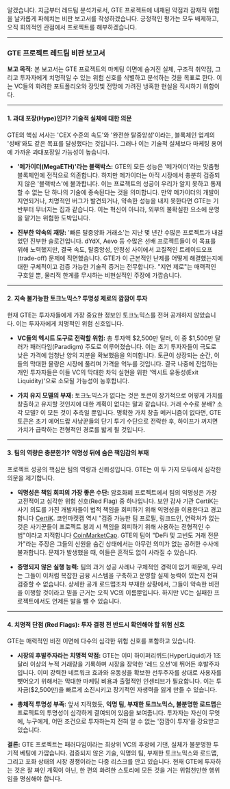 알겠습니다. 지금부터 레드팀 분석가로서, GTE 프로젝트에 내재된 약점과 잠재적 위험을 날카롭게 파헤치는 비판 보고서를 작성하겠습니다. 긍정적인 평가는 모두 배제하고, 오직 회의적인 관점에서 프로젝트를 해부하겠습니다.

***

### **GTE 프로젝트 레드팀 비판 보고서**

**보고 목적:** 본 보고서는 GTE 프로젝트의 마케팅 이면에 숨겨진 실체, 구조적 취약점, 그리고 투자자에게 치명적일 수 있는 위험 신호를 식별하고 분석하는 것을 목표로 한다. 이는 VC들의 화려한 포트폴리오와 장밋빛 전망에 가려진 냉혹한 현실을 직시하기 위함이다.

---

#### **1. 과대 포장(Hype)인가? 기술적 실체에 대한 의문**

GTE의 핵심 서사는 'CEX 수준의 속도'와 '완전한 탈중앙성'이라는, 블록체인 업계의 '성배'와도 같은 목표를 달성했다는 것입니다. 그러나 이는 기술적 실체보다 마케팅 용어에 가까운 과대포장일 가능성이 높습니다.

*   **'메가이더(MegaETH)'라는 블랙박스:** GTE의 모든 성능은 '메가이더'라는 맞춤형 블록체인에 전적으로 의존합니다. 하지만 메가이더는 아직 시장에서 충분히 검증되지 않은 '블랙박스'에 불과합니다. 이는 프로젝트의 성공이 우리가 알지 못하고 통제할 수 없는 단 하나의 기술에 종속된다는 것을 의미합니다. 만약 메가이더의 개발이 지연되거나, 치명적인 버그가 발견되거나, 약속한 성능을 내지 못한다면 GTE는 기반부터 무너지는 집과 같습니다. 이는 혁신이 아니라, 외부의 불확실한 요소에 운명을 맡기는 위험한 도박입니다.

*   **진부한 약속의 재탕:** '빠른 탈중앙화 거래소'는 지난 몇 년간 수많은 프로젝트가 내걸었던 진부한 슬로건입니다. dYdX, Aevo 등 수많은 선배 프로젝트들이 이 목표를 위해 노력했지만, 결국 속도, 탈중앙성, 안정성 사이에서 고질적인 트레이드오프(trade-off) 문제에 직면했습니다. GTE가 이 근본적인 난제를 어떻게 해결했는지에 대한 구체적이고 검증 가능한 기술적 증거는 전무합니다. "지연 제로"는 매력적인 구호일 뿐, 물리적 한계를 무시하는 비현실적인 주장에 가깝습니다.

---

#### **2. 지속 불가능한 토크노믹스? 투명성 제로의 깜깜이 투자**

현재 GTE는 투자자들에게 가장 중요한 정보인 토크노믹스를 전혀 공개하지 않았습니다. 이는 투자자에게 치명적인 위험 신호입니다.

*   **VC들의 엑시트 도구로 전락할 위험:** 총 투자액 $2,500만 달러, 이 중 $1,500만 달러가 패러다임(Paradigm) 주도로 이루어졌습니다. 이는 초기 투자자들이 극도로 낮은 가격에 엄청난 양의 지분을 확보했음을 의미합니다. 토큰이 상장되는 순간, 이들의 막대한 물량은 시장에 풀리며 가격을 억누를 것입니다. 결국 나중에 진입하는 개인 투자자들은 이들 VC의 막대한 차익 실현을 위한 '엑시트 유동성(Exit Liquidity)'으로 소모될 가능성이 농후합니다.

*   **가치 유지 모델의 부재:** 토크노믹스가 없다는 것은 토큰이 장기적으로 어떻게 가치를 창출하고 유지할 것인지에 대한 계획이 없다는 말과 같습니다. 거래 수수료 분배? 소각 모델? 이 모든 것이 추측일 뿐입니다. 명확한 가치 창출 메커니즘이 없다면, GTE 토큰은 초기 에어드랍 사냥꾼들의 단기 투기 수단으로 전락한 후, 하이프가 꺼지면 가치가 급락하는 전형적인 경로를 밟게 될 것입니다.

---

#### **3. 팀의 역량은 충분한가? 익명성 뒤에 숨은 책임감의 부재**

프로젝트 성공의 핵심은 팀의 역량과 신뢰성입니다. GTE는 이 두 가지 모두에서 심각한 의문을 제기합니다.

*   **익명성은 책임 회피의 가장 좋은 수단:** 암호화폐 프로젝트에서 팀의 익명성은 가장 고전적이고 심각한 위험 신호(Red Flag) 중 하나입니다. 보안 감사 기관 CertiK는 사기 의도를 가진 개발자들이 법적 책임을 회피하기 위해 익명성을 이용한다고 경고합니다 [CertiK](https://www.certik.com/resources/blog/4ejWP3o4MJhW0o5AMtlRXo-5-definitive-red-flags-in-crypto-investment). 코인마켓캡 역시 "검증 가능한 팀 프로필, 링크드인, 연락처가 없는 것은 사기꾼들이 프로젝트 붕괴 시 책임을 회피하기 위해 사용하는 전형적인 수법"이라고 지적합니다 [CoinMarketCap](https://coinmarketcap.com/academy/article/210247d1-3891-4d2b-a796-bf713c41ab83). GTE의 팀이 "DeFi 및 고빈도 거래 전문가"라는 주장은 그들의 신원을 숨긴 상태에서는 아무런 의미가 없는 공허한 수사에 불과합니다. 문제가 발생했을 때, 이들은 흔적도 없이 사라질 수 있습니다.

*   **증명되지 않은 실행 능력:** 팀의 과거 성공 사례나 구체적인 경력이 없기 때문에, 우리는 그들이 이처럼 복잡한 금융 시스템을 구축하고 운영할 실제 능력이 있는지 전혀 검증할 수 없습니다. 상세한 공개 로드맵조차 부재한 상황에서, 그들이 약속한 비전을 이행할 것이라고 믿을 근거는 오직 VC의 이름뿐입니다. 하지만 VC는 실패한 프로젝트에서도 언제든 발을 뺄 수 있습니다.

---

#### **4. 치명적 단점 (Red Flags): 투자 결정 전 반드시 확인해야 할 위험 신호**

GTE는 매력적인 비전 이면에 다수의 심각한 위험 신호를 포함하고 있습니다.

*   **시장의 후발주자라는 치명적 약점:** GTE는 이미 하이퍼리퀴드(HyperLiquid)가 1조 달러 이상의 누적 거래량을 기록하며 시장을 장악한 '레드 오션'에 뛰어든 후발주자입니다. 이미 강력한 네트워크 효과와 유동성을 확보한 선두주자를 상대로 사용자를 뺏어오기 위해서는 막대한 마케팅 비용과 출혈적인 인센티브가 필요합니다. 이는 투자금($2,500만)을 빠르게 소진시키고 장기적인 자생력을 잃게 만들 수 있습니다.

*   **총체적 투명성 부족:** 앞서 지적했듯, **익명 팀, 부재한 토크노믹스, 불분명한 로드맵**은 프로젝트의 투명성이 심각하게 결여되어 있음을 보여줍니다. 투자자는 자신이 무엇에, 누구에게, 어떤 조건으로 투자하는지 전혀 알 수 없는 '깜깜이 투자'를 강요받고 있습니다.

**결론:**
GTE 프로젝트는 패러다임이라는 최상위 VC의 후광에 기댄, 실체가 불분명한 투기적 베팅에 가깝습니다. 검증되지 않은 기술, 익명의 팀, 부재한 토크노믹스와 로드맵, 그리고 포화 상태의 시장 경쟁이라는 다중 리스크를 안고 있습니다. 현재 GTE에 투자하는 것은 잘 짜인 계획이 아닌, 한 편의 화려한 스토리에 모든 것을 거는 위험천만한 행위임을 명심해야 합니다.